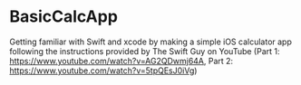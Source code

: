 # BasicCalcApp
Getting familiar with Swift and xcode by making a simple iOS calculator app following the instructions provided by The Swift Guy on YouTube (Part 1: https://www.youtube.com/watch?v=AG2QDwmj64A, Part 2: https://www.youtube.com/watch?v=5tpQEsJ0iVg)
